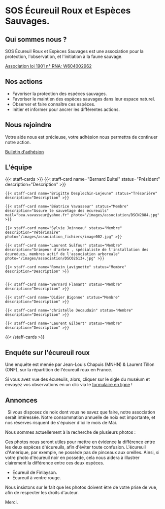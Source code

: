 <!-- ---
title: "A propos"
date: 2023-04-11
tags: 
    - apropos
    - about
description: 'Description de l'association'
images:
    - "/images/coridor/DSC09311.jpg"
featured_image: "/images/coridor/DSC09311.jpg"
--- -->

# SOS Écureuil Roux et Espèces Sauvages.
 
## Qui sommes nous ?

SOS Écureuil Roux et Espèces Sauvages est une association pour la protection, l'observation, et l'initiation à la faune sauvage.

[Association loi 1901 n° RNA: W604002962](/documents/association/Statuts%20Association%20Loi%201901%20vresion%202-1.pdf)


## Nos actions

- Favoriser la protection des espèces sauvages.
- Favoriser le maintien des espèces sauvages dans leur espace naturel.
- Observer et faire connaître ces espèces.
- Initier et informer pour ancrer les différentes actions.
 
## Nous rejoindre

Votre aide nous est précieuse, votre adhésion nous permettra de continuer notre action. 

[Bulletin d'adhésion](documents/association/bulletin%20d'adhesion%20201_.pdf) 

## L'équipe 

{{< staff-cards >}}
    {{< staff-card name="Bernard Bultel" status="Président" description="Description" >}}

    {{< staff-card name="Brigitte Desplechin-Lejeune" status="Trésorière" description="Description" >}}

    {{< staff-card name="Béatrice Vavasseur" status="Membre" description="Assure le sauvetage des écureuils" mail="bea.vavasseur@yahoo.fr" photo="/images/association/DSCN2884.jpg" >}}

    {{< staff-card name="Sylvie Joinneau" status="Membre" description="Vétérinaire" photo="/images/association_fichiers/image002.jpg" >}}

    {{< staff-card name="Laurent Sulfour" status="Membre" description="Grimpeur d'arbre , spécialiste de l'installation des écuroducs, membres actif de l'association arboreale" photo="/images/association/DSC02613+.jpg" >}}

    {{< staff-card name="Romain Lavignotte" status="Membre" description="Description" >}}


    {{< staff-card name="Bernard Flamant" status="Membre" description="Description" >}}

    {{< staff-card name="Didier Bigonne" status="Membre" description="Description" >}}

    {{< staff-card name="christelle Decaudain" status="Membre" description="Description" >}}

    {{< staff-card name="Laurent Gilbert" status="Membre" description="Description" >}}


{{< /staff-cards >}}

## Enquéte sur l'écureuil roux
Une enquéte est menée par Jean-Louis Chapuis (MNHN) & Laurent Tillon (ONF), sur la répartition de l'écureuil roux en France. 

Si vous avez vue des écureuils, alors, cliquer sur le sigle du muséum et envoyez vos observations en un clic via le [formulaire en ligne](http://ecureuils.mnhn.fr/enquete-nationale) ! 

## Annonces
   
Si vous disposez de noix dont vous ne savez que faire, notre association serait intéressée. Notre consommation annuelle de noix est importante, et nos réserves risquent de s'épuiser d'ici le mois de Mai.

Nous sommes actuellement à la recherche de plusieurs photos :

Ces photos nous seront utiles pour mettre en évidence la différence entre les deux espèces d'écureuils, afin d'éviter toute confusion. L'écureuil d'Amérique, par exemple, ne possède pas de pinceaux aux oreilles. Ainsi, si votre photo d'écureuil noir en possède, cela nous aidera à illustrer clairement la différence entre ces deux espèces.

- Écureuil de Finlayson.
- Écureuil à ventre rouge.

Nous insistons sur le fait que les photos doivent être de votre prise de vue, afin de respecter les droits d'auteur.

Merci.
